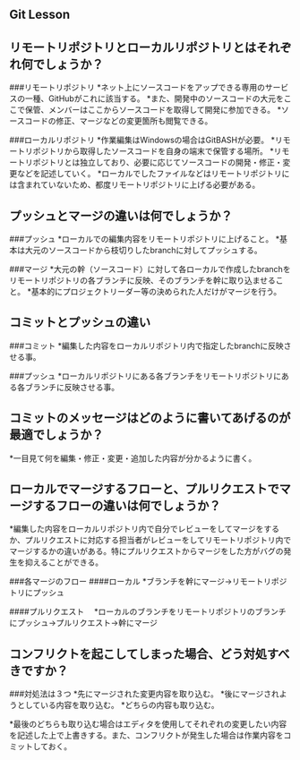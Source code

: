## Git Lesson

## リモートリポジトリとローカルリポジトリとはそれぞれ何でしょうか？
###リモートリポジトリ
  *ネット上にソースコードをアップできる専用のサービスの一種、GitHubがこれに該当する。
  *また、開発中のソースコードの大元をここで保管、メンバーはここからソースコードを取得して開発に参加できる。
  *ソースコードの修正、マージなどの変更箇所も閲覧できる。

###ローカルリポジトリ
  *作業編集はWindowsの場合はGitBASHが必要。
  *リモートリポジトリから取得したソースコードを自身の端末で保管する場所。
  *リモートリポジトリとは独立しており、必要に応じてソースコードの開発・修正・変更などを記述していく。
  *ローカルでしたファイルなどはリモートリポジトリには含まれていないため、都度リモートリポジトリに上げる必要がある。

## プッシュとマージの違いは何でしょうか？
###プッシュ
  *ローカルでの編集内容をリモートリポジトリに上げること。
  *基本は大元のソースコードから枝切りしたbranchに対してプッシュする。

###マージ
  *大元の幹（ソースコード）に対して各ローカルで作成したbranchをリモートリポジトリの各ブランチに反映、そのブランチを幹に取り込ませること。
  *基本的にプロジェクトリーダー等の決められた人だけがマージを行う。

## コミットとプッシュの違い
###コミット
  *編集した内容をローカルリポジトリ内で指定したbranchに反映させる事。

###プッシュ
  *ローカルリポジトリにある各ブランチをリモートリポジトリにある各ブランチに反映させる事。

## コミットのメッセージはどのように書いてあげるのが最適でしょうか？
*一目見て何を編集・修正・変更・追加した内容が分かるように書く。


## ローカルでマージするフローと、プルリクエストでマージするフローの違いは何でしょうか？
*編集した内容をローカルリポジトリ内で自分でレビューをしてマージをするか、プルリクエストに対応する担当者がレビューをしてリモートリポジトリ内でマージするかの違いがある。特にプルリクエストからマージをした方がバグの発生を抑えることができる。

###各マージのフロー
####ローカル
  *ブランチを幹にマージ→リモートリポジトリにプッシュ

####プルリクエスト
　*ローカルのブランチをリモートリポジトリのブランチにプッシュ→プルリクエスト→幹にマージ


## コンフリクトを起こしてしまった場合、どう対処すべきですか？
###対処法は３つ
*先にマージされた変更内容を取り込む。
*後にマージされようとしている内容を取り込む。
*どちらの内容も取り込む。

*最後のどちらも取り込む場合はエディタを使用してそれぞれの変更したい内容を記述した上で上書きする。また、コンフリクトが発生した場合は作業内容をコミットしておく。